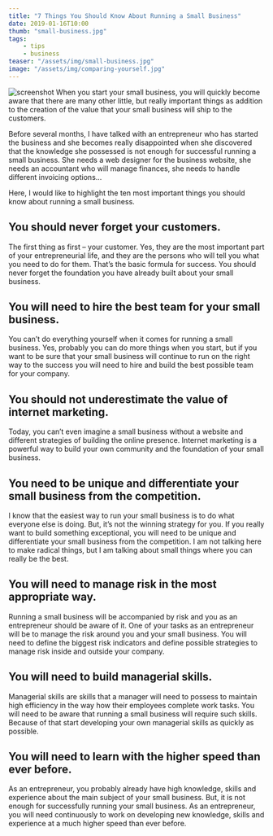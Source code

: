 ```yaml
---
title: "7 Things You Should Know About Running a Small Business"
date: 2019-01-16T10:00
thumb: "small-business.jpg"
tags: 
    - tips
    - business
teaser: "/assets/img/small-business.jpg"
image: "/assets/img/comparing-yourself.jpg"  
---
```

![screenshot](/assets/img/much-to-do.jpg)
When you start your small business, you will quickly become aware that there are many other little, but really important things as addition to the creation of the value that your small business will ship to the customers.

Before several months, I have talked with an entrepreneur who has started the business and she becomes really disappointed when she discovered that the knowledge she possessed is not enough for successful running a small business. She needs a web designer for the business website, she needs an accountant who will manage finances, she needs to handle different invoicing options…

Here, I would like to highlight the ten most important things you should know about running a small business.

## You should never forget your customers.
The first thing as first – your customer. Yes, they are the most important part of your entrepreneurial life, and they are the persons who will tell you what you need to do for them. That’s the basic formula for success. You should never forget the foundation you have already built about your small business.

## You will need to hire the best team for your small business.
You can’t do everything yourself when it comes for running a small business. Yes, probably you can do more things when you start, but if you want to be sure that your small business will continue to run on the right way to the success you will need to hire and build the best possible team for your company.

## You should not underestimate the value of internet marketing.
Today, you can’t even imagine a small business without a website and different strategies of building the online presence. Internet marketing is a powerful way to build your own community and the foundation of your small business.

## You need to be unique and differentiate your small business from the competition.
I know that the easiest way to run your small business is to do what everyone else is doing. But, it’s not the winning strategy for you. If you really want to build something exceptional, you will need to be unique and differentiate your small business from the competition. I am not talking here to make radical things, but I am talking about small things where you can really be the best.

## You will need to manage risk in the most appropriate way.
Running a small business will be accompanied by risk and you as an entrepreneur should be aware of it. One of your tasks as an entrepreneur will be to manage the risk around you and your small business. You will need to define the biggest risk indicators and define possible strategies to manage risk inside and outside your company.

## You will need to build managerial skills.
Managerial skills are skills that a manager will need to possess to maintain high efficiency in the way how their employees complete work tasks. You will need to be aware that running a small business will require such skills. Because of that start developing your own managerial skills as quickly as possible.

## You will need to learn with the higher speed than ever before.
As an entrepreneur, you probably already have high knowledge, skills and experience about the main subject of your small business. But, it is not enough for successfully running your small business. As an entrepreneur, you will need continuously to work on developing new knowledge, skills and experience at a much higher speed than ever before.

